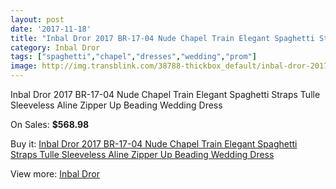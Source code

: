 ```yaml
---
layout: post
date: '2017-11-18'
title: "Inbal Dror 2017 BR-17-04 Nude Chapel Train Elegant Spaghetti Straps Tulle Sleeveless Aline Zipper Up Beading Wedding Dress"
category: Inbal Dror
tags: ["spaghetti","chapel","dresses","wedding","prom"]
image: http://img.transblink.com/38788-thickbox_default/inbal-dror-2017-br-17-04-nude-chapel-train-elegant-spaghetti-straps-tulle-sleeveless-aline-zipper-up-beading-wedding-dress.jpg
---
```

Inbal Dror 2017 BR-17-04 Nude Chapel Train Elegant Spaghetti Straps Tulle Sleeveless Aline Zipper Up Beading Wedding Dress

On Sales: **$568.98**
<a href="https://www.transblink.com/en/inbal-dror/12205-inbal-dror-2017-br-17-04-nude-chapel-train-elegant-spaghetti-straps-tulle-sleeveless-aline-zipper-up-beading-wedding-dress.html"><amp-img layout="responsive" width="600" height="600" src="//img.transblink.com/38788-thickbox_default/inbal-dror-2017-br-17-04-nude-chapel-train-elegant-spaghetti-straps-tulle-sleeveless-aline-zipper-up-beading-wedding-dress.jpg" alt="Inbal Dror 2017 BR-17-04 Nude Chapel Train Elegant Spaghetti Straps Tulle Sleeveless Aline Zipper Up Beading Wedding Dress 0" /></a>
<a href="https://www.transblink.com/en/inbal-dror/12205-inbal-dror-2017-br-17-04-nude-chapel-train-elegant-spaghetti-straps-tulle-sleeveless-aline-zipper-up-beading-wedding-dress.html"><amp-img layout="responsive" width="600" height="600" src="//img.transblink.com/38791-thickbox_default/inbal-dror-2017-br-17-04-nude-chapel-train-elegant-spaghetti-straps-tulle-sleeveless-aline-zipper-up-beading-wedding-dress.jpg" alt="Inbal Dror 2017 BR-17-04 Nude Chapel Train Elegant Spaghetti Straps Tulle Sleeveless Aline Zipper Up Beading Wedding Dress 1" /></a>
<a href="https://www.transblink.com/en/inbal-dror/12205-inbal-dror-2017-br-17-04-nude-chapel-train-elegant-spaghetti-straps-tulle-sleeveless-aline-zipper-up-beading-wedding-dress.html"><amp-img layout="responsive" width="600" height="600" src="//img.transblink.com/38790-thickbox_default/inbal-dror-2017-br-17-04-nude-chapel-train-elegant-spaghetti-straps-tulle-sleeveless-aline-zipper-up-beading-wedding-dress.jpg" alt="Inbal Dror 2017 BR-17-04 Nude Chapel Train Elegant Spaghetti Straps Tulle Sleeveless Aline Zipper Up Beading Wedding Dress 2" /></a>
<a href="https://www.transblink.com/en/inbal-dror/12205-inbal-dror-2017-br-17-04-nude-chapel-train-elegant-spaghetti-straps-tulle-sleeveless-aline-zipper-up-beading-wedding-dress.html"><amp-img layout="responsive" width="600" height="600" src="//img.transblink.com/38789-thickbox_default/inbal-dror-2017-br-17-04-nude-chapel-train-elegant-spaghetti-straps-tulle-sleeveless-aline-zipper-up-beading-wedding-dress.jpg" alt="Inbal Dror 2017 BR-17-04 Nude Chapel Train Elegant Spaghetti Straps Tulle Sleeveless Aline Zipper Up Beading Wedding Dress 3" /></a>

Buy it: [Inbal Dror 2017 BR-17-04 Nude Chapel Train Elegant Spaghetti Straps Tulle Sleeveless Aline Zipper Up Beading Wedding Dress](https://www.transblink.com/en/inbal-dror/12205-inbal-dror-2017-br-17-04-nude-chapel-train-elegant-spaghetti-straps-tulle-sleeveless-aline-zipper-up-beading-wedding-dress.html "Inbal Dror 2017 BR-17-04 Nude Chapel Train Elegant Spaghetti Straps Tulle Sleeveless Aline Zipper Up Beading Wedding Dress")

View more: [Inbal Dror](https://www.transblink.com/en/139-inbal-dror "Inbal Dror")